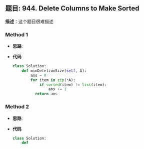 ## 题目:  944. Delete Columns to Make Sorted

**描述**：这个题目很难描述

### Method 1

- **思路**: 

  

- **代码**

  ```python
  class Solution:
      def minDeletionSize(self, A):
          ans = 0
          for item in zip(*A):
              if sorted(item) != list(item):
                  ans += 1
         	return ans
  ```

  

### Method 2

- **思路**: 

  

- **代码**

  ```python 
  class Solution:
      def 
  ```

  











